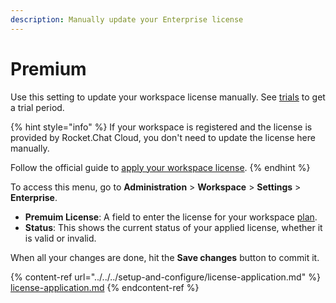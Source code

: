 ```yaml
---
description: Manually update your Enterprise license
---
```


# Premium

Use this setting to update your workspace license manually. See [trials](../../../setup-and-configure/trials/ "mention") to get a trial period.

{% hint style="info" %}
If your workspace is registered and the license is provided by Rocket.Chat Cloud, you don't need to update the license here manually.

Follow the official guide to [apply your workspace license](../../../setup-and-configure/license-application.md#i-have-a-self-managed-registered-workspace).
{% endhint %}

To access this menu, go to **Administration** > **Workspace** > **Settings** > **Enterprise**.

* **Premuim License**: A field to enter the license for your workspace [plan](../../../readme/our-plans.md).
* **Status**: This shows the current status of your applied license, whether it is valid or invalid.

When all your changes are done, hit the **Save changes** button to commit it.

{% content-ref url="../../../setup-and-configure/license-application.md" %}
[license-application.md](../../../setup-and-configure/license-application.md)
{% endcontent-ref %}
